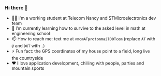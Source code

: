 ### Hi there 👋

- 🧑‍🎓 I'm a working student at Telecom Nancy and STMicroelectronics dev team
- 🌱 I’m currently learning how to survive to the asked level in math at engineering school
- 📫 How to reach me: text me at `vmomATprotonmailDOTcom` (replace `AT` with `@` and `DOT` with `.`)
- ⚡ Fun fact: the GPS coordinates of my house point to a field, long live the countryside
- ❤️ I love application development, chilling with people, parties and mountain sports  
